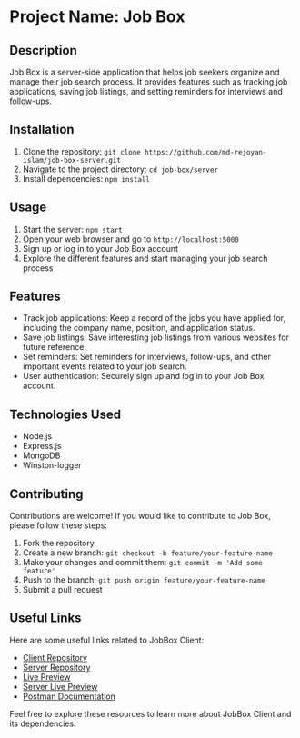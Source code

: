 # Project Name: Job Box

## Description

Job Box is a server-side application that helps job seekers organize and manage their job search process. It provides features such as tracking job applications, saving job listings, and setting reminders for interviews and follow-ups.

## Installation

1. Clone the repository: `git clone https://github.com/md-rejoyan-islam/job-box-server.git`
2. Navigate to the project directory: `cd job-box/server`
3. Install dependencies: `npm install`

## Usage

1. Start the server: `npm start`
2. Open your web browser and go to `http://localhost:5000`
3. Sign up or log in to your Job Box account
4. Explore the different features and start managing your job search process

## Features

- Track job applications: Keep a record of the jobs you have applied for, including the company name, position, and application status.
- Save job listings: Save interesting job listings from various websites for future reference.
- Set reminders: Set reminders for interviews, follow-ups, and other important events related to your job search.
- User authentication: Securely sign up and log in to your Job Box account.

## Technologies Used

- Node.js
- Express.js
- MongoDB
- Winston-logger

## Contributing

Contributions are welcome! If you would like to contribute to Job Box, please follow these steps:

1. Fork the repository
2. Create a new branch: `git checkout -b feature/your-feature-name`
3. Make your changes and commit them: `git commit -m 'Add some feature'`
4. Push to the branch: `git push origin feature/your-feature-name`
5. Submit a pull request

## Useful Links

Here are some useful links related to JobBox Client:

- [Client Repository](https://github.com/md-rejoyan-islam/job-box-client)
- [Server Repository](https://github.com/md-rejoyan-islam/job-box-server.git)
- [Live Preview](https://job-box-app.netlify.app)
- [Server Live Preview](https://tinyurl.com/mr3r4sse)
- [Postman Documentation](https://github.com/md-rejoyan-islam/job-box-server.git)

Feel free to explore these resources to learn more about JobBox Client and its dependencies.
